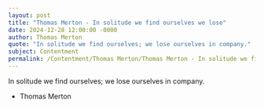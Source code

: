 ```yaml
---
layout: post
title: "Thomas Merton - In solitude we find ourselves we lose"
date: 2024-12-28 12:00:00 -0000
author: Thomas Merton
quote: "In solitude we find ourselves; we lose ourselves in company."
subject: Contentment
permalink: /Contentment/Thomas Merton/Thomas Merton - In solitude we find ourselves we lose
---
```


In solitude we find ourselves; we lose ourselves in company.

- Thomas Merton
